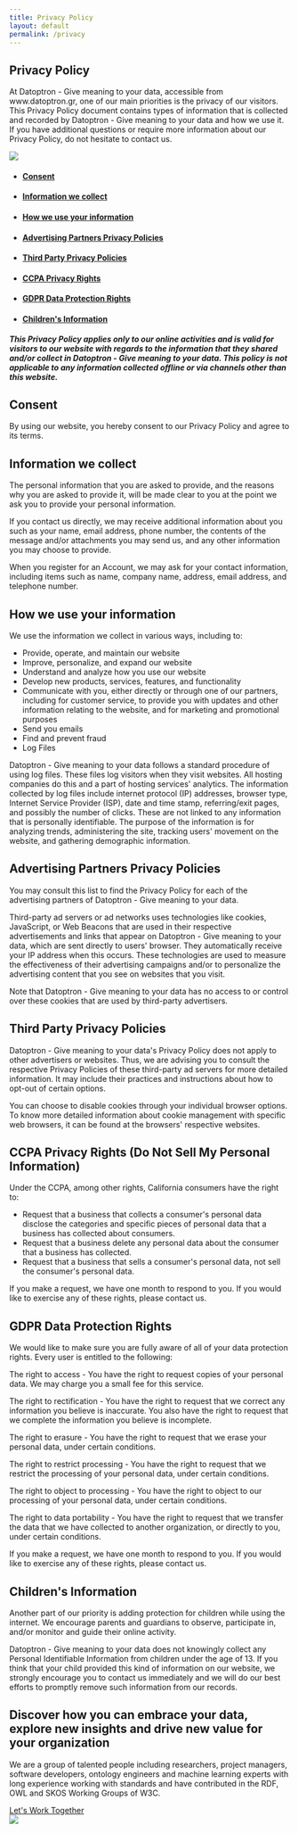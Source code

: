 ```yaml
---
title: Privacy Policy
layout: default
permalink: /privacy
---
```

<main role="main">
  <!-- main heading-->
  <section class="mainheading">
    <div class="container">
      <!-- wrap-->
      <div class="wrap">
        <h1>Privacy <span class="green">Policy</span></h1>
        <p>
          At Datoptron - Give meaning to your data, accessible from www.datoptron.gr,
          one of our main priorities is the privacy of our visitors. This Privacy
          Policy document contains types of information that is collected and recorded
          by Datoptron - Give meaning to your data and how we use it. If you have
          additional questions or require more information about our Privacy Policy,
          do not hesitate to contact us.
        </p>
      </div>
    </div>
  </section>
  <!-- generic layout-->
  <section class="twocolumns privacy">
    <div class="container">
      <!-- row-->
      <div class="row">
        <!-- left-->
        <div class="col-xl-4 col-lg-4 col-md-4 left">
          <!-- sticky-->
          <div class="sticky">
            <!-- oval-->
            <img class="oval" src="{{ site.baseurl }}/assets/img/ic-oval-6.png">
            <!-- scrollspy-->
            <ul class="nav navbar">
              <li class="nav-item">
                <a class="nav-link" href="#privacy-consent">
                  <h4>Consent</h4>
                </a>
              </li>
              <li class="nav-item">
                <a class="nav-link" href="#privacy-information">
                  <h4>Information we collect</h4>
                </a>
              </li>
              <li class="nav-item">
                <a class="nav-link" href="#privacy-how">
                  <h4>How we use your information</h4>
                </a>
              </li>
              <li class="nav-item">
                <a class="nav-link" href="#privacy-advertising">
                  <h4>Advertising Partners Privacy Policies</h4>
                </a>
              </li>
              <li class="nav-item">
                <a class="nav-link" href="#privacy-thirdparty">
                  <h4>Third Party Privacy Policies</h4>
                </a>
              </li>
              <li class="nav-item">
                <a class="nav-link" href="#privacy-ccpa">
                  <h4>CCPA Privacy Rights</h4>
                </a>
              </li>
              <li class="nav-item">
                <a class="nav-link" href="#privacy-gdpr">
                  <h4>GDPR Data Protection Rights</h4>
                </a>
              </li>
              <li class="nav-item">
                <a class="nav-link" href="#privacy-children">
                  <h4>Children's Information</h4>
                </a>
              </li>
            </ul>
          </div>
        </div>
        <!-- left-->
        <div class="col-xl-8 col-lg-8 col-md-8 right">
          <!-- content-->
          <div class="wrap" id="privacy-consent">
            <!-- -->
            <p>
              <b><i>
                This Privacy Policy applies only to our online activities and is valid for
                visitors to our website with regards to the information that they shared
                and/or collect in Datoptron - Give meaning to your data. This policy is not
                applicable to any information collected offline or via channels other than this website.
              </i></b>
            </p>
            <h1>Consent</h1>
            <p>By using our website, you hereby consent to our Privacy Policy and agree to its terms.</p>
          </div>
          <!-- content-->
          <div class="wrap" id="privacy-information">
            <h1>Information we collect</h1>
            <p>
              The personal information that you are asked to provide, and the reasons
              why you are asked to provide it, will be made clear to you at the
              point we ask you to provide your personal information.
            </p>
            <p>
              If you contact us directly, we may receive additional information about
              you such as your name, email address, phone number, the contents of the
              message and/or attachments you may send us, and any other information
              you may choose to provide.
            </p>
            <p>
              When you register for an Account, we may ask for your contact information, including
              items such as name, company name, address, email address, and telephone number.
            </p>
          </div>
          <!-- content-->
          <div class="wrap" id="privacy-how">
            <h1>How we use your information</h1>
            <p>We use the information we collect in various ways, including to:</p>
            <ul>
              <li>Provide, operate, and maintain our website</li>
              <li>Improve, personalize, and expand our website</li>
              <li>Understand and analyze how you use our website</li>
              <li>Develop new products, services, features, and functionality</li>
              <li>Communicate with you, either directly or through one of our partners, including for customer service, to provide you with updates and other information relating to the website, and for marketing and promotional purposes</li>
              <li>Send you emails</li>
              <li>Find and prevent fraud</li>
              <li>Log Files</li>
            </ul>
            <p>
              Datoptron - Give meaning to your data follows a standard procedure of using log files.
              These files log visitors when they visit websites. All hosting companies do this and a
              part of hosting services' analytics. The information collected by log files include
              internet protocol (IP) addresses, browser type, Internet Service Provider (ISP), date
              and time stamp, referring/exit pages, and possibly the number of clicks. These are not
              linked to any information that is personally identifiable. The purpose of the information
              is for analyzing trends, administering the site, tracking users' movement on the website,
              and gathering demographic information.
            </p>
          </div>
          <!-- content-->
          <div class="wrap" id="privacy-advertising">
            <h1>Advertising Partners Privacy Policies</h1>
            <p>
              You may consult this list to find the Privacy Policy for each of the
              advertising partners of Datoptron - Give meaning to your data.
            </p>
            <p>
              Third-party ad servers or ad networks uses technologies like cookies, JavaScript,
              or Web Beacons that are used in their respective advertisements and links that
              appear on Datoptron - Give meaning to your data, which are sent directly to users'
              browser. They automatically receive your IP address when this occurs. These
              technologies are used to measure the effectiveness of their advertising campaigns
              and/or to personalize the advertising content that you see on websites that you visit.
            </p>
            <p>
              Note that Datoptron - Give meaning to your data has no access to or control
              over these cookies that are used by third-party advertisers.
            </p>
          </div>
          <!-- content-->
          <div class="wrap" id="privacy-thirdparty">
            <h1>Third Party Privacy Policies</h1>
            <p>
              Datoptron - Give meaning to your data's Privacy Policy does not apply to
              other advertisers or websites. Thus, we are advising you to consult the
              respective Privacy Policies of these third-party ad servers for more detailed
              information. It may include their practices and instructions about
              how to opt-out of certain options.
            </p>
            <p>
              You can choose to disable cookies through your individual browser options.
              To know more detailed information about cookie management with specific
              web browsers, it can be found at the browsers' respective websites.
            </p>
          </div>
          <!-- content-->
          <div class="wrap" id="privacy-ccpa">
            <h1>CCPA Privacy Rights (Do Not Sell My Personal Information)</h1>
            <p>Under the CCPA, among other rights, California consumers have the right to:</p>
            <ul>
              <li>
                Request that a business that collects a consumer's personal data
                disclose the categories and specific pieces of personal data that
                a business has collected about consumers.
              </li>
              <li>
                Request that a business delete any personal data about
                the consumer that a business has collected.
              </li>
              <li>
                Request that a business that sells a consumer's personal data,
                not sell the consumer's personal data.
              </li>
            </ul>
            <p>
              If you make a request, we have one month to respond to you.
              If you would like to exercise any of these rights, please contact us.
            </p>
          </div>
          <!-- content-->
          <div class="wrap" id="privacy-gdpr">
            <h1>GDPR Data Protection Rights</h1>
            <p>We would like to make sure you are fully aware of all of your data protection rights. Every user is entitled to the following:</p>
            <p>The right to access - You have the right to request copies of your personal data. We may charge you a small fee for this service.</p>
            <p>The right to rectification - You have the right to request that we correct any information you believe is inaccurate. You also have the right to request that we complete the information you believe is incomplete.</p>
            <p>The right to erasure - You have the right to request that we erase your personal data, under certain conditions.</p>
            <p>The right to restrict processing - You have the right to request that we restrict the processing of your personal data, under certain conditions.</p>
            <p>The right to object to processing - You have the right to object to our processing of your personal data, under certain conditions.</p>
            <p>The right to data portability - You have the right to request that we transfer the data that we have collected to another organization, or directly to you, under certain conditions.</p>
            <p>If you make a request, we have one month to respond to you. If you would like to exercise any of these rights, please contact us.</p>
          </div>
          <!-- content-->
          <div class="wrap" id="privacy-children">
            <h1>Children's Information</h1>
            <p>Another part of our priority is adding protection for children while using the internet. We encourage parents and guardians to observe, participate in, and/or monitor and guide their online activity.</p>
            <p>Datoptron - Give meaning to your data does not knowingly collect any Personal Identifiable Information from children under the age of 13. If you think that your child provided this kind of information on our website, we strongly encourage you to contact us immediately and we will do our best efforts to promptly remove such information from our records.</p>
          </div>
        </div>
      </div>
    </div>
  </section>
  <!-- call to action-->
  <section class="home-calltoaction">
    <div class="container">
      <!-- heading-->
      <div class="text">
        <h2>Discover how you can embrace your data, explore <span class="green">new insights </span>and drive <span class="green">new value </span>for your organization</h2>
        <p>
          We are a group of talented people including researchers, project managers,
          software developers, ontology engineers and machine learning experts with
          long experience working with standards and have contributed in the RDF,
          OWL and SKOS Working Groups of W3C.
        </p>
        <a href="{{ site.baseurl }}/contact">Let's Work Together</a>
      </div>
      <!-- character-->
      <img class="character" src="{{ site.baseurl }}/assets/img/img-character-3.png">
    </div>
  </section>
</main>
